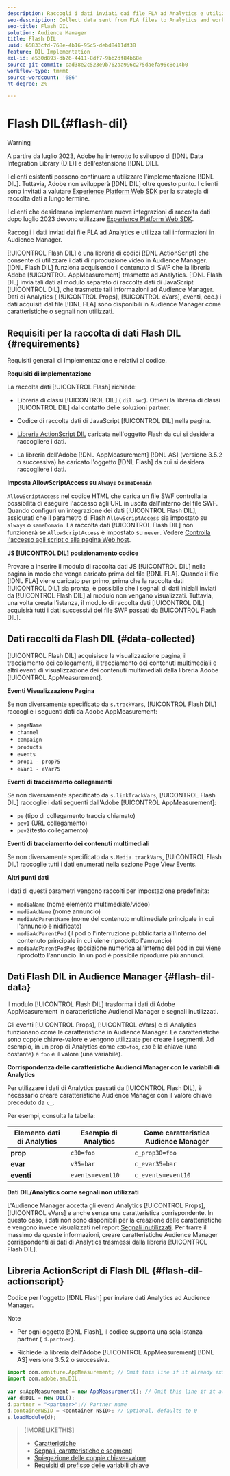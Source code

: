 ```yaml
---
description: Raccogli i dati inviati dai file FLA ad Analytics e utilizza tali informazioni in Audience Manager.
seo-description: Collect data sent from FLA files to Analytics and work with that information in Audience Manager.
seo-title: Flash DIL
solution: Audience Manager
title: Flash DIL
uuid: 65833cfd-768e-4b16-95c5-debd8411df38
feature: DIL Implementation
exl-id: e530d893-db26-4411-8df7-9bb2df84b68e
source-git-commit: cad38e2c523e9b762aa996c275daefa96c8e14b0
workflow-type: tm+mt
source-wordcount: '686'
ht-degree: 2%

---
```


# Flash DIL{#flash-dil}

>[!WARNING]
>
>A partire da luglio 2023, Adobe ha interrotto lo sviluppo di [!DNL Data Integration Library (DIL)] e dell&#39;estensione [!DNL DIL].
>
>I clienti esistenti possono continuare a utilizzare l&#39;implementazione [!DNL DIL]. Tuttavia, Adobe non svilupperà [!DNL DIL] oltre questo punto. I clienti sono invitati a valutare [Experience Platform Web SDK](https://experienceleague.adobe.com/docs/experience-platform/edge/home.html?lang=it) per la strategia di raccolta dati a lungo termine.
>
>I clienti che desiderano implementare nuove integrazioni di raccolta dati dopo luglio 2023 devono utilizzare [Experience Platform Web SDK](https://experienceleague.adobe.com/docs/experience-platform/edge/home.html?lang=it).

Raccogli i dati inviati dai file FLA ad Analytics e utilizza tali informazioni in Audience Manager.

<!-- 

c_flash_dil_toc.xml

 -->

[!UICONTROL Flash DIL] è una libreria di codici [!DNL ActionScript] che consente di utilizzare i dati di riproduzione video in Audience Manager. [!DNL Flash DIL] funziona acquisendo il contenuto di SWF che la libreria Adobe [!UICONTROL AppMeasurement] trasmette ad Analytics. [!DNL Flash DIL] invia tali dati al modulo separato di raccolta dati di JavaScript [!UICONTROL DIL], che trasmette tali informazioni ad Audience Manager. Dati di Analytics ( [!UICONTROL Props], [!UICONTROL eVars], eventi, ecc.) i dati acquisiti dal file [!DNL FLA] sono disponibili in Audience Manager come caratteristiche o segnali non utilizzati.

## Requisiti per la raccolta di dati Flash DIL {#requirements}

Requisiti generali di implementazione e relativi al codice.

<!-- 

c_flash_dil_intro.xml

 -->

**Requisiti di implementazione**

La raccolta dati [!UICONTROL Flash] richiede:

* Libreria di classi [!UICONTROL DIL] ( `dil.swc`). Ottieni la libreria di classi [!UICONTROL DIL] dal contatto delle soluzioni partner.

* Codice di raccolta dati di JavaScript [!UICONTROL DIL] nella pagina.
* [Libreria ActionScript DIL](../dil/dil-flash.md#flash-dil-actionscript) caricata nell&#39;oggetto Flash da cui si desidera raccogliere i dati.
* La libreria dell&#39;Adobe [!DNL AppMeasurement] [!DNL AS] (versione 3.5.2 o successiva) ha caricato l&#39;oggetto [!DNL Flash] da cui si desidera raccogliere i dati.

**Imposta AllowScriptAccess su `Always` o`sameDomain`**

`AllowScriptAccess` nel codice HTML che carica un file SWF controlla la possibilità di eseguire l&#39;accesso agli URL in uscita dall&#39;interno del file SWF. Quando configuri un&#39;integrazione dei dati [!UICONTROL Flash DIL], assicurati che il parametro di Flash `AllowScriptAccess` sia impostato su `always` o `sameDomain`. La raccolta dati [!UICONTROL Flash DIL] non funzionerà se `AllowScriptAccess` è impostato su `never`. Vedere [Controlla l&#39;accesso agli script o alla pagina Web host](https://helpx.adobe.com/it/flash/kb/control-access-scripts-host-web.html).

**JS [!UICONTROL DIL] posizionamento codice**

Provare a inserire il modulo di raccolta dati JS [!UICONTROL DIL] nella pagina in modo che venga caricato prima del file [!DNL FLA]. Quando il file [!DNL FLA] viene caricato per primo, prima che la raccolta dati [!UICONTROL DIL] sia pronta, è possibile che i segnali di dati iniziali inviati da [!UICONTROL Flash DIL] al modulo non vengano visualizzati. Tuttavia, una volta creata l&#39;istanza, il modulo di raccolta dati [!UICONTROL DIL] acquisirà tutti i dati successivi del file SWF passati da [!UICONTROL Flash DIL].

## Dati raccolti da Flash DIL {#data-collected}

[!UICONTROL Flash DIL] acquisisce la visualizzazione pagina, il tracciamento dei collegamenti, il tracciamento dei contenuti multimediali e altri eventi di visualizzazione dei contenuti multimediali dalla libreria Adobe [!UICONTROL AppMeasurement].

<!-- 

r_flash_dil_data_collected.xml

 -->

**Eventi Visualizzazione Pagina**

Se non diversamente specificato da `s.trackVars`, [!UICONTROL Flash DIL] raccoglie i seguenti dati da Adobe AppMeasurement:

* `pageName`
* `channel`
* `campaign`
* `products`
* `events`
* `prop1 - prop75`
* `eVar1 - eVar75`

**Eventi di tracciamento collegamenti**

Se non diversamente specificato da `s.linkTrackVars`, [!UICONTROL Flash DIL] raccoglie i dati seguenti dall&#39;Adobe [!UICONTROL AppMeasurement]:

* `pe` (tipo di collegamento traccia chiamato)
* `pev1` (URL collegamento)
* `pev2`(testo collegamento)

**Eventi di tracciamento dei contenuti multimediali**

Se non diversamente specificato da `s.Media.trackVars`, [!UICONTROL Flash DIL] raccoglie tutti i dati enumerati nella sezione Page View Events.

**Altri punti dati**

I dati di questi parametri vengono raccolti per impostazione predefinita:

* `mediaName` (nome elemento multimediale/video)
* `mediaAdName` (nome annuncio)
* `mediaAdParentName` (nome del contenuto multimediale principale in cui l&#39;annuncio è nidificato)
* `mediaAdParentPod` (il pod o l&#39;interruzione pubblicitaria all&#39;interno del contenuto principale in cui viene riprodotto l&#39;annuncio)
* `mediaAdParentPodPos` (posizione numerica all&#39;interno del pod in cui viene riprodotto l&#39;annuncio. In un pod è possibile riprodurre più annunci.

## Dati Flash DIL in Audience Manager {#flash-dil-data}

Il modulo [!UICONTROL Flash DIL] trasforma i dati di Adobe AppMeasurement in caratteristiche Audienci Manager e segnali inutilizzati.

<!-- 

c_flash_dil_in_aam.xml

 -->

Gli eventi [!UICONTROL Props], [!UICONTROL eVars] e di Analytics funzionano come le caratteristiche in Audience Manager. Le caratteristiche sono coppie chiave-valore e vengono utilizzate per creare i segmenti. Ad esempio, in un prop di Analytics come `c30=foo`, `c30` è la chiave (una costante) e `foo` è il valore (una variabile).

**Corrispondenza delle caratteristiche Audienci Manager con le variabili di Analytics**

Per utilizzare i dati di Analytics passati da [!UICONTROL Flash DIL], è necessario creare caratteristiche Audience Manager con il valore chiave preceduto da `c_`.

Per esempi, consulta la tabella:

| Elemento dati di Analytics | Esempio di Analytics | Come caratteristica Audience Manager |
|---|---|---|
| **prop** | `c30=foo` | `c_prop30=foo` |
| **evar** | `v35=bar` | `c_evar35=bar` |
| **eventi** | `events=event10` | `c_events=event10` |

**Dati DIL/Analytics come segnali non utilizzati**

L&#39;Audience Manager accetta gli eventi Analytics [!UICONTROL Props], [!UICONTROL eVars] e anche senza una caratteristica corrispondente. In questo caso, i dati non sono disponibili per la creazione delle caratteristiche e vengono invece visualizzati nel report [Segnali inutilizzati](../reporting/dynamic-reports/unused-signals.md). Per trarre il massimo da queste informazioni, creare caratteristiche Audience Manager corrispondenti ai dati di Analytics trasmessi dalla libreria [!UICONTROL Flash DIL].

## Libreria ActionScript di Flash DIL {#flash-dil-actionscript}

Codice per l&#39;oggetto [!DNL Flash] per inviare dati Analytics ad Audience Manager.

<!-- 

r_flash_dil_actionscript.xml

 -->

>[!NOTE]
>
>* Per ogni oggetto [!DNL Flash], il codice supporta una sola istanza partner ( `d.partner`).
>
>* Richiede la libreria dell&#39;Adobe [!UICONTROL AppMeasurement] [!DNL AS] versione 3.5.2 o successiva.

```js
import com.omniture.AppMeasurement; // Omit this line if it already exists in the code 
import com.adobe.am.DIL; 
  
var s:AppMeasurement = new AppMeasurement(); // Omit this line if it already exists in the code 
var d:DIL = new DIL(); 
d.partner = "<partner>";// Partner name 
d.containerNSID = <container NSID>; // Optional, defaults to 0 
s.loadModule(d);
```

>[!MORELIKETHIS]
>
>* [Caratteristiche](../features/traits/trait-details-page.md)
>* [Segnali, caratteristiche e segmenti](../reference/signal-trait-segment.md)
>* [Spiegazione delle coppie chiave-valore](../reference/key-value-pairs-explained.md)
>* [Requisiti di prefisso delle variabili chiave](../features/traits/trait-variable-prefixes.md)

